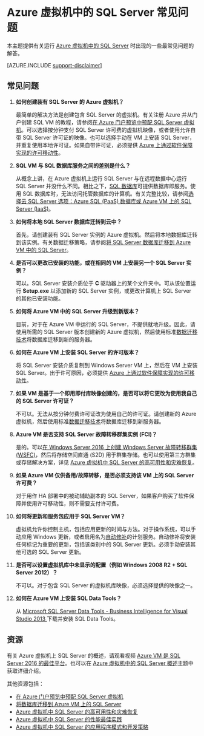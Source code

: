 <properties
    pageTitle="Azure 虚拟机中的 SQL Server 常见问题 | Azure"
    description="本文提供有关运行 Azure VM 中的 SQL Server 时遇到的常见问题的解答。"
    services="virtual-machines-windows"
    documentationcenter=""
    author="v-shysun"
    manager="felixwu"
    editor=""
    tags="azure-service-management" />
<tags
    ms.assetid="2fa5ee6b-51a6-4237-805f-518e6c57d11b"
    ms.service="virtual-machines-windows"
    ms.devlang="na"
    ms.topic="article"
    ms.tgt_pltfrm="vm-windows-sql-server"
    ms.workload="iaas-sql-server"
    ms.date="03/17/2017"
    wacn.date="04/27/2017"
    ms.author="v-shysun" />

# Azure 虚拟机中的 SQL Server 常见问题
本主题提供有关运行 [Azure 虚拟机中的 SQL Server](/home/features/virtual-machines/#virtual-machine-SQLserver) 时出现的一些最常见问题的解答。

[AZURE.INCLUDE [support-disclaimer](../../includes/support-disclaimer.md)]

## 常见问题
1. **如何创建装有 SQL Server 的 Azure 虚拟机？**
   
    最简单的解决方法是创建包含 SQL Server 的虚拟机。有关注册 Azure 并从门户创建 SQL VM 的教程，请参阅[在 Azure 门户预览中预配 SQL Server 虚拟机](/documentation/articles/virtual-machines-windows-portal-sql-server-provision/)。可以选择按分钟支付 SQL Server 许可费的虚拟机映像，或者使用允许自带 SQL Server 许可证的映像。也可以选择手动在 VM 上安装 SQL Server，并重复使用本地许可证。如果自带许可证，必须提供 [Azure 上通过软件保障实现的许可移动性](/pricing/license-mobility/)。
2. **SQL VM 与 SQL 数据库服务之间的差别是什么？**
   
    从概念上讲，在 Azure 虚拟机上运行 SQL Server 与在远程数据中心运行 SQL Server 并没什么不同。相比之下，[SQL 数据库](/documentation/articles/sql-database-technical-overview/)可提供数据库即服务。使用 SQL 数据库时，无法访问托管数据库的计算机。有关完整比较，请参阅[选择云 SQL Server 选项：Azure SQL (PaaS) 数据库或 Azure VM 上的 SQL Server (IaaS)](/documentation/articles/sql-database-paas-vs-sql-server-iaas/)。
3. **如何将本地 SQL Server 数据库迁转到云中？**
   
    首先，请创建装有 SQL Server 实例的 Azure 虚拟机。然后将本地数据库迁转到该实例。有关数据迁移策略，请参阅[将 SQL Server 数据库迁移到 Azure VM 中的 SQL Server](/documentation/articles/virtual-machines-windows-migrate-sql/)。
4. **是否可以更改已安装的功能，或在相同的 VM 上安装另一个 SQL Server 实例？**
   
    可以。SQL Server 安装介质位于 **C** 驱动器上的某个文件夹中。可从该位置运行 **Setup.exe** 以添加新的 SQL Server 实例，或更改计算机上 SQL Server 的其他已安装功能。
5. **如何将 Azure VM 中的 SQL Server 升级到新版本？**
   
    目前，对于在 Azure VM 中运行的 SQL Server，不提供就地升级。因此，请使用所需的 SQL Server 版本创建新的 Azure 虚拟机，然后使用标准[数据迁移技术](/documentation/articles/virtual-machines-windows-migrate-sql/)将数据库迁移到新的服务器。
6. **如何在 Azure VM 上安装 SQL Server 的许可版本？**
   
    将 SQL Server 安装介质复制到 Windows Server VM 上，然后在 VM 上安装 SQL Server。出于许可原因，必须提供 [Azure 上通过软件保障实现的许可移动性](/pricing/license-mobility/)。
7. **如果 VM 是基于一个即用即付库映像创建的，是否可以将它更改为使用我自己的 SQL Server 许可证？**

    不可以。无法从按分钟付费许可证改为使用自己的许可证。请创建新的 Azure 虚拟机，然后使用标准[数据迁移技术](/documentation/articles/virtual-machines-windows-migrate-sql/)将数据库迁移到新服务器。

7. **Azure VM 是否支持 SQL Server 故障转移群集实例 (FCI)？**

    是的。可以[在 Windows Server 2016 上创建 Windows Server 故障转移群集 (WSFC)](/documentation/articles/virtual-machines-windows-portal-sql-create-failover-cluster/)，然后将存储空间直通 (S2D) 用于群集存储。也可以使用第三方群集或存储解决方案，详见 [Azure 虚拟机中 SQL Server 的高可用性和灾难恢复](/documentation/articles/virtual-machines-windows-sql-high-availability-dr/#azure-only-high-availability-solutions)。

7. **如果 Azure VM 仅供备用/故障转移，是否必须支持该 VM 上的 SQL Server 许可费？**
   
    对于用作 HA 部署中的被动辅助副本的 SQL Server，如果客户购买了软件保障并使用许可移动性，则不需要支付许可费。
    
8. **如何将更新和服务包应用于 SQL Server VM？**
   
    虚拟机允许你控制主机，包括应用更新的时间与方法。对于操作系统，可以手动应用 Windows 更新，或者启用名为[自动修补](/documentation/articles/virtual-machines-windows-sql-automated-patching/)的计划服务。自动修补将安装任何标记为重要的更新，包括该类别中的 SQL Server 更新。必须手动安装其他可选的 SQL Server 更新。
9. **是否可以设置虚拟机库中未显示的配置（例如 Windows 2008 R2 + SQL Server 2012）？**
   
    不可以。对于包含 SQL Server 的虚拟机库映像，必须选择提供的映像之一。
10. **如何在 Azure VM 上安装 SQL Data Tools？**
    
     从 [Microsoft SQL Server Data Tools - Business Intelligence for Visual Studio 2013 ](https://www.microsoft.com/download/details.aspx?id=42313) 下载并安装 SQL Data Tools。

## 资源
有关 Azure 虚拟机上 SQL Server 的概述，请观看视频 [Azure VM 是 SQL Server 2016 的最佳平台](https://channel9.msdn.com/Events/DataDriven/SQLServer2016/Azure-VM-is-the-best-platform-for-SQL-Server-2016)。也可以在 [Azure 虚拟机中的 SQL Server 概述](/documentation/articles/virtual-machines-windows-sql-server-iaas-overview/)主题中获取详细介绍。

其他资源包括：

* [在 Azure 门户预览中预配 SQL Server 虚拟机](/documentation/articles/virtual-machines-windows-portal-sql-server-provision/)
* [将数据库迁移到 Azure VM 上的 SQL Server](/documentation/articles/virtual-machines-windows-migrate-sql/)
* [Azure 虚拟机中 SQL Server 的高可用性和灾难恢复](/documentation/articles/virtual-machines-windows-sql-high-availability-dr/)
* [Azure 虚拟机中 SQL Server 的性能最佳实践](/documentation/articles/virtual-machines-windows-sql-performance/)
* [Azure 虚拟机中 SQL Server 的应用程序模式和开发策略](/documentation/articles/virtual-machines-windows-sql-server-app-patterns-dev-strategies/)

<!---HONumber=Mooncake_0313_2017-->
<!--Update_Description: wording update-->